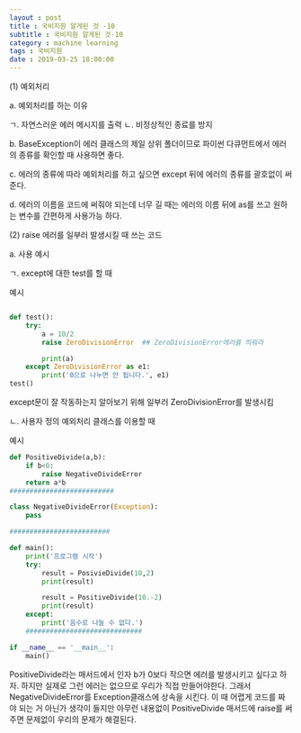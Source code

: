 ```yaml
---
layout : post
title : 국비지원 알게된 것 -10
subtitle : 국비지원 알게된 것-10
category : machine learning
tags : 국비지원
date : 2019-03-25 18:00:00
---
```


(1) 예외처리

a. 예외처리를 하는 이유

ㄱ. 자연스러운 에러 메시지를 출력
ㄴ. 비정상적인 종료를 방지

b. BaseException이 에러 클래스의 제일 상위 폴더이므로 파이썬 다큐먼트에서 에러의 종류를 확인할 때 사용하면 좋다.

c. 에러의 종류에 따라 예외처리를 하고 싶으면 except 뒤에 에러의 종류를 괄호없이 써준다.

d. 에러의 이름을 코드에 써줘야 되는데 너무 길 때는 에러의 이름 뒤에 as를 쓰고 원하는 변수를 간편하게 사용가능 하다.

(2) raise 에러를 일부러 발생시킬 때 쓰는 코드

a. 사용 예시

ㄱ. except에 대한 test를 할 때

예시

```python

def test():
    try:
        a = 10/2
        raise ZeroDivisionError  ## ZeroDivisionError에러를 띄워라

        print(a)
    except ZeroDivisionError as e1:
        print('0으로 나누면 안 됩니다.', e1)
test()
```
except문이 잘 작동하는지 알아보기 위해 일부러 ZeroDivisionError를 발생시킴


ㄴ. 사용자 정의 예외처리 클래스를 이용할 때

예시
```python
def PositiveDivide(a,b):
    if b<0:
        raise NegativeDivideError
    return a*b
##########################

class NegativeDivideError(Exception):
    pass

#########################

def main():
    print('프로그램 시작')
    try:
        result = PosivieDivide(10,2)
        print(result)

        result = PositiveDivide(10.-2)
        print(result)
    except:
        print('음수로 나눌 수 없다.')
    #############################

if __name__ == '__main__':
    main()
```

PositiveDivide라는 매서드에서 인자 b가 0보다 작으면 에러를 발생시키고 싶다고 하자.
하지만 실제로 그런 에러는 없으므로 우리가 직접 만들어야한다.
그래서 NegativeDivideError를 Exception클래스에 상속을 시킨다. 이 때 어렵게 코드를 짜야 되는 거 아닌가 생각이 들지만 아무런 내용없이 PositiveDivide 매서드에 raise를 써주면 문제없이 우리의 문제가 해결된다.
